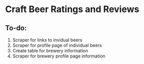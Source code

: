 # Craft Beer Ratings and Reviews

## To-do:
1. Scraper for links to invidual beers
2. Scraper for profile page of individual beers
3. Create table for brewery information
4. Scraper for brewery profile page information
